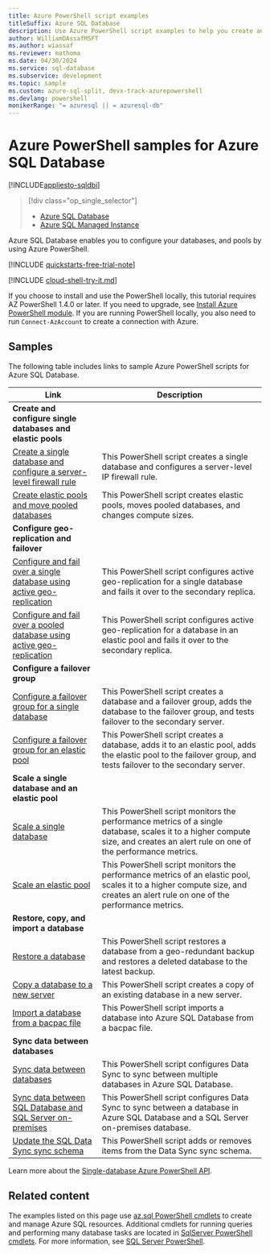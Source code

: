 ```yaml
---
title: Azure PowerShell script examples
titleSuffix: Azure SQL Database
description: Use Azure PowerShell script examples to help you create and manage Azure SQL Database resources.
author: WilliamDAssafMSFT
ms.author: wiassaf
ms.reviewer: mathoma
ms.date: 04/30/2024
ms.service: sql-database
ms.subservice: development
ms.topic: sample
ms.custom: azure-sql-split, devx-track-azurepowershell
ms.devlang: powershell
monikerRange: "= azuresql || = azuresql-db"
---
```


# Azure PowerShell samples for Azure SQL Database 

[!INCLUDE[appliesto-sqldbi](../includes/appliesto-sqldb.md)]

> [!div class="op_single_selector"]
> * [Azure SQL Database](powershell-script-content-guide.md?view=azuresql&preserve-view=true)
> * [Azure SQL Managed Instance](../managed-instance/powershell-script-content-guide.md?view=azuresql&preserve-view=true)

Azure SQL Database enables you to configure your databases, and pools by using Azure PowerShell.

[!INCLUDE [quickstarts-free-trial-note](../includes/quickstarts-free-trial-note.md)]

[!INCLUDE [cloud-shell-try-it.md](../includes/cloud-shell-try-it.md)]

If you choose to install and use the PowerShell locally, this tutorial requires AZ PowerShell 1.4.0 or later. If you need to upgrade, see [Install Azure PowerShell module](/powershell/azure/install-az-ps). If you are running PowerShell locally, you also need to run `Connect-AzAccount` to create a connection with Azure.

## Samples

The following table includes links to sample Azure PowerShell scripts for Azure SQL Database.

|Link|Description|
|---|---|
|**Create and configure single databases and elastic pools**||
| [Create a single database and configure a server-level firewall rule](scripts/create-and-configure-database-powershell.md) | This PowerShell script creates a single database and configures a server-level IP firewall rule. |
| [Create elastic pools and move pooled databases](scripts/move-database-between-elastic-pools-powershell.md) | This PowerShell script creates elastic pools, moves pooled databases, and changes compute sizes.|
|**Configure geo-replication and failover**||
| [Configure and fail over a single database using active geo-replication](scripts/setup-geodr-and-failover-database-powershell.md)| This PowerShell script configures active geo-replication for a single database and fails it over to the secondary replica. |
| [Configure and fail over a pooled database using active geo-replication](scripts/setup-geodr-and-failover-elastic-pool-powershell.md)| This PowerShell script configures active geo-replication for a database in an elastic pool and fails it over to the secondary replica. |
|**Configure a failover group**||
| [Configure a failover group for a single database](scripts/add-database-to-failover-group-powershell.md) | This PowerShell script creates a database and a failover group, adds the database to the failover group, and tests failover to the secondary server. |
| [Configure a failover group for an elastic pool](scripts/add-elastic-pool-to-failover-group-powershell.md) | This PowerShell script creates a database, adds it to an elastic pool, adds the elastic pool to the failover group, and tests failover to the secondary server. |
|**Scale a single database and an elastic pool**||
| [Scale a single database](scripts/monitor-and-scale-database-powershell.md) | This PowerShell script monitors the performance metrics of a single database, scales it to a higher compute size, and creates an alert rule on one of the performance metrics. |
| [Scale an elastic pool](scripts/monitor-and-scale-pool-powershell.md) | This PowerShell script monitors the performance metrics of an elastic pool, scales it to a higher compute size, and creates an alert rule on one of the performance metrics. |
| **Restore, copy, and import a database**||
| [Restore a database](scripts/restore-database-powershell.md)| This PowerShell script restores a database from a geo-redundant backup and restores a deleted database to the latest backup. |
| [Copy a database to a new server](scripts/copy-database-to-new-server-powershell.md)| This PowerShell script creates a copy of an existing database in a new server. |
| [Import a database from a bacpac file](scripts/import-from-bacpac-powershell.md)| This PowerShell script imports a database into Azure SQL Database from a bacpac file. |
| **Sync data between databases**||
| [Sync data between databases](scripts/sql-data-sync-sync-data-between-sql-databases.md) | This PowerShell script configures Data Sync to sync between multiple databases in Azure SQL Database. |
| [Sync data between SQL Database and SQL Server on-premises](scripts/sql-data-sync-sync-data-between-azure-onprem.md) | This PowerShell script configures Data Sync to sync between a database in Azure SQL Database and a SQL Server on-premises database. |
| [Update the SQL Data Sync sync schema](scripts/update-sync-schema-in-sync-group.md) | This PowerShell script adds or removes items from the Data Sync sync schema. |

Learn more about the [Single-database Azure PowerShell API](single-database-manage.md#powershell).


## Related content

The examples listed on this page use [az.sql PowerShell cmdlets](/powershell/module/az.sql/) to create and manage Azure SQL resources. Additional cmdlets for running queries and performing many database tasks are located in [SqlServer PowerShell cmdlets](/powershell/module/sqlserver/). For more information, see [SQL Server PowerShell](/sql/powershell/sql-server-powershell/).
